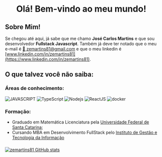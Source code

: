 # <center> Olá! Bem-vindo ao meu mundo! </center>

## Sobre Mim!

Se chegou até aqui, já sabe que me chamo **José Carlos Martins** e que sou desenvolvedor **Fullstack Javascript**.
Também já deve ter notado que o meu e-mail é [📧 zemartins81@gmail.com](mailto:zemartins81@gmail.com) e que o meu linkedin é
[www.linkedin.com/in/zemartins81](https://www.linkedin.com/in/zemartins81).

## O que talvez você não saiba:

### Áreas de conhecimento:

![JAVASCRIPT](https://img.shields.io/static/v1?label=&message=JAVASCRIPT&color=F7DF1E&style=for-the-badge&logo=javascript&logoColor=black)
![TypeScript](https://img.shields.io/badge/TypeScript-007ACC?style=for-the-badge&logo=typescript&logoColor=white)
![Nodejs](https://img.shields.io/badge/Node.js-43853D?style=for-the-badge&logo=node.js&logoColor=white)
![ReactJS](https://img.shields.io/badge/React-20232A?style=for-the-badge&logo=react&logoColor=61DAFB)
![docker](https://img.shields.io/badge/docker-%230db7ed.svg?style=for-the-badge&logo=docker&logoColor=white)

### Formação:

- Graduado em Matemática Licenciatura pela [Universidade Federal de Santa Catarina](https://ufsc.br/);
- Cursando MBA em Desenvolvimento FullStack pelo [Instituto de Gestão e Tecnologia da Informação](https://www.igti.com.br/)

###

  [![zemartins81 GitHub stats](https://github-readme-stats.vercel.app/api?username=zemartins81&count_private=true&show_icons=true&theme=radical)
  ](https://github.com/zemartins81/github-readme-stats)
